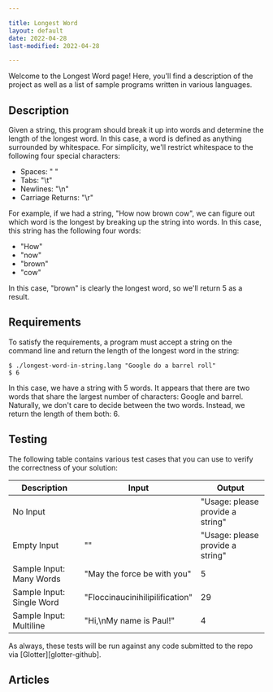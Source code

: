```yaml
---

title: Longest Word
layout: default
date: 2022-04-28
last-modified: 2022-04-28

---
```


Welcome to the Longest Word page! Here, you'll find a description of the project as well as a list of sample programs written in various languages.

## Description

Given a string, this program should break it up into words and determine
the length of the longest word. In this case, a word is defined as anything
surrounded by whitespace. For simplicity, we'll restrict whitespace to the
following four special characters:

- Spaces: " "
- Tabs: "\t"
- Newlines: "\n"
- Carriage Returns: "\r"

For example, if we had a string, "How now brown cow", we can figure out which
word is the longest by breaking up the string into words. In this case, this
string has the following four words:

- "How"
- "now"
- "brown"
- "cow"

In this case, "brown" is clearly the longest word, so we'll return 5 as a result.


## Requirements

To satisfy the requirements, a program must accept a string on the command line 
and return the length of the longest word in the string:

```shell
$ ./longest-word-in-string.lang "Google do a barrel roll"
$ 6
```

In this case, we have a string with 5 words. It appears that there are two words
that share the largest number of characters: Google and barrel. Naturally, we
don't care to decide between the two words. Instead, we return the length of them 
both: 6.


## Testing

The following table contains various test cases that you can use to verify the 
correctness of your solution:

| Description               | Input                           | Output                           |
|---------------------------|---------------------------------|----------------------------------|
| No Input                  |                                 | "Usage: please provide a string" |
| Empty Input               | ""                              | "Usage: please provide a string" |
| Sample Input: Many Words  | "May the force be with you"     | 5                                |
| Sample Input: Single Word | "Floccinaucinihilipilification" | 29                               |
| Sample Input: Multiline   | "Hi,\nMy name is Paul!"         | 4                                |

As always, these tests will be run against any code submitted to the repo via [Glotter][glotter-github].


## Articles

